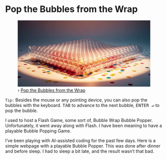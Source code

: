 # Pop the Bubbles from the Wrap

<figure>
	<a href="https://bubble-pop.oinam.com"><img src="/static/2025/bubble-wrap-colorful.webp" alt="Pop the Bubbles from the Wrap" loading="lazy"></a>
	<figcaption>
		› <a href="https://bubble-pop.oinam.com">Pop the Bubbles from the Wrap</a>
	</figcaption>
</figure>

`Tip:` Besides the mouse or any pointing device, you can also pop the bubbles with the keyboard. <kbd>TAB</kbd> to advance to the next bubble, <kbd>ENTER ↵</kbd> to pop the bubble.

I used to host a Flash Game, some sort of, Bubble Wrap Bubble Popper. Unfortunately, it went away along with Flash. I have been meaning to have a playable Bubble Popping Game.

I’ve been playing with AI-assisted coding for the past few days. Here is a simple webpage with a playable Bubble Popper. This was done after dinner and before sleep. I had to sleep a bit late, and the result wasn’t that bad.